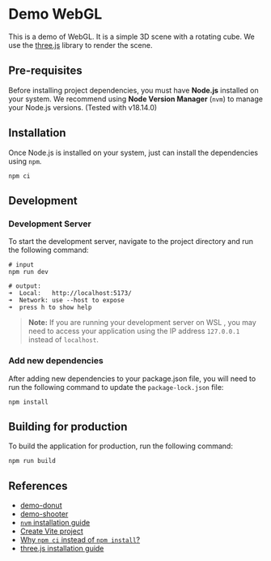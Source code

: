 # Demo WebGL

This is a demo of WebGL. It is a simple 3D scene with a rotating cube. We use the [three.js](https://threejs.org/) library to render the scene.

## Pre-requisites

Before installing project dependencies, you must have **Node.js** installed on your system. We recommend using **Node Version Manager** (`nvm`) to manage your Node.js versions. (Tested with v18.14.0)

## Installation
Once Node.js is installed on your system, just can install the dependencies using `npm`.

```shell
npm ci
```

## Development

### Development Server

To start the development server, navigate to the project directory and run the following command:

```shell
# input
npm run dev
```

```shell
# output:
➜  Local:   http://localhost:5173/
➜  Network: use --host to expose
➜  press h to show help
```

> **Note:** If you are running your development server on WSL , you may need to access your application using the IP address `127.0.0.1` instead of `localhost`.

### Add new dependencies

After adding new dependencies to your package.json file, you will need to run the following command to update the `package-lock.json` file:

```shell
npm install
```

## Building for production

To build the application for production, run the following command:

```shell
npm run build
```

## References

- [demo-donut](https://github.com/ksbisht941/threejs-donut)
- [demo-shooter](https://github.com/ourcade/threejs-getting-started)
- [`nvm` installation guide](https://www.freecodecamp.org/news/node-version-manager-nvm-install-guide/)
- [Create Vite project](https://vitejs.dev/guide/#scaffolding-your-first-vite-project)
- [Why `npm ci` instead of `npm install`?](https://stackoverflow.com/questions/48524417/should-the-package-lock-json-file-be-added-to-gitignore)
- [three.js installation guide](https://threejs.org/docs/index.html#manual/en/introduction/Installation)
